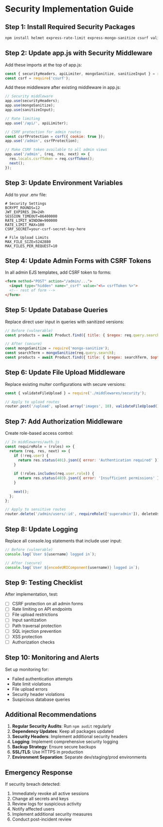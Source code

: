 # Security Implementation Guide

## Step 1: Install Required Security Packages

```bash
npm install helmet express-rate-limit express-mongo-sanitize csurf validator escape-html
```

## Step 2: Update app.js with Security Middleware

Add these imports at the top of app.js:

```javascript
const { securityHeaders, apiLimiter, mongoSanitize, sanitizeInput } = require('./src/middlewares/security');
const csrf = require('csurf');
```

Add these middleware after existing middleware in app.js:

```javascript
// Security middleware
app.use(securityHeaders);
app.use(mongoSanitize);
app.use(sanitizeInput);

// Rate limiting
app.use('/api/', apiLimiter);

// CSRF protection for admin routes
const csrfProtection = csrf({ cookie: true });
app.use('/admin', csrfProtection);

// Make CSRF token available to all admin views
app.use('/admin', (req, res, next) => {
  res.locals.csrfToken = req.csrfToken();
  next();
});
```

## Step 3: Update Environment Variables

Add to your .env file:

```env
# Security Settings
BCRYPT_ROUNDS=12
JWT_EXPIRES_IN=24h
SESSION_TIMEOUT=86400000
RATE_LIMIT_WINDOW=900000
RATE_LIMIT_MAX=100
CSRF_SECRET=your-csrf-secret-key-here

# File Upload Limits
MAX_FILE_SIZE=5242880
MAX_FILES_PER_REQUEST=10
```

## Step 4: Update Admin Forms with CSRF Tokens

In all admin EJS templates, add CSRF token to forms:

```html
<form method="POST" action="/admin/...">
  <input type="hidden" name="_csrf" value="<%= csrfToken %>">
  <!-- rest of form -->
</form>
```

## Step 5: Update Database Queries

Replace direct user input in queries with sanitized versions:

```javascript
// Before (vulnerable)
const products = await Product.find({ title: { $regex: req.query.search, $options: 'i' } });

// After (secure)
const mongoSanitize = require('mongo-sanitize');
const searchTerm = mongoSanitize(req.query.search);
const products = await Product.find({ title: { $regex: searchTerm, $options: 'i' } });
```

## Step 6: Update File Upload Middleware

Replace existing multer configurations with secure versions:

```javascript
const { validateFileUpload } = require('./middlewares/security');

// Apply to upload routes
router.post('/upload', upload.array('images', 10), validateFileUpload(), controller);
```

## Step 7: Add Authorization Middleware

Create role-based access control:

```javascript
// In middlewares/auth.js
const requireRole = (roles) => {
  return (req, res, next) => {
    if (!req.user) {
      return res.status(401).json({ error: 'Authentication required' });
    }
    
    if (!roles.includes(req.user.role)) {
      return res.status(403).json({ error: 'Insufficient permissions' });
    }
    
    next();
  };
};

// Apply to sensitive routes
router.delete('/admin/users/:id', requireRole(['superadmin']), deleteUser);
```

## Step 8: Update Logging

Replace all console.log statements that include user input:

```javascript
// Before (vulnerable)
console.log(`User ${username} logged in`);

// After (secure)
console.log(`User ${encodeURIComponent(username)} logged in`);
```

## Step 9: Testing Checklist

After implementation, test:

- [ ] CSRF protection on all admin forms
- [ ] Rate limiting on API endpoints
- [ ] File upload restrictions
- [ ] Input sanitization
- [ ] Path traversal protection
- [ ] SQL injection prevention
- [ ] XSS protection
- [ ] Authorization checks

## Step 10: Monitoring and Alerts

Set up monitoring for:
- Failed authentication attempts
- Rate limit violations
- File upload errors
- Security header violations
- Suspicious database queries

## Additional Recommendations

1. **Regular Security Audits**: Run `npm audit` regularly
2. **Dependency Updates**: Keep all packages updated
3. **Security Headers**: Implement additional security headers
4. **Logging**: Implement comprehensive security logging
5. **Backup Strategy**: Ensure secure backups
6. **SSL/TLS**: Use HTTPS in production
7. **Environment Separation**: Separate dev/staging/prod environments

## Emergency Response

If security breach detected:
1. Immediately revoke all active sessions
2. Change all secrets and keys
3. Review logs for suspicious activity
4. Notify affected users
5. Implement additional security measures
6. Conduct post-incident review